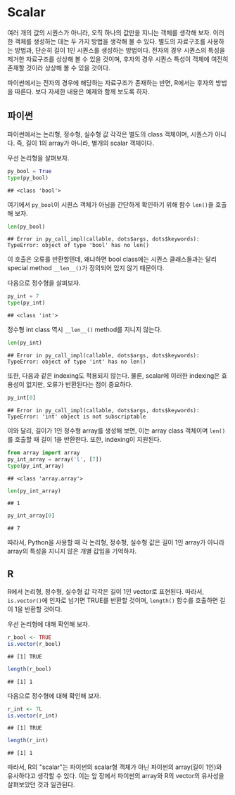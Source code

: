 # Scalar

여러 개의 값의 시퀀스가 아니라, 오직 하나의 값만을 지니는 객체를 생각해 보자. 이러한 객체를 생성하는 데는 두 가지 방법을 생각해 볼 수 있다. 별도의 자료구조를 사용하는 방법과, 단순히 길이 1인 시퀀스를 생성하는 방법이다. 전자의 경우 시퀀스의 특성을 제거한 자료구조를 상상해 볼 수 있을 것이며, 후자의 경우 시퀀스 특성이 객체에 여전히 존재할 것이라 상상해 볼 수 있을 것이다.

파이썬에서는 전자의 경우에 해당하는 자료구조가 존재하는 반면, R에서는 후자의 방법을 따른다. 보다 자세한 내용은 예제와 함께 보도록 하자.


## 파이썬

파이썬에서는 논리형, 정수형, 실수형 값 각각은 별도의 class 객체이며, 시퀀스가 아니다. 즉, 길이 1의 array가 아니라, 별개의 scalar 객체이다.

우선 논리형을 살펴보자.


```python
py_bool = True
type(py_bool)
```

```
## <class 'bool'>
```

여기에서 `py_bool`이 시퀀스 객체가 아님을 간단하게 확인하기 위해 함수 `len()`을 호출해 보자. 


```python
len(py_bool)
```

```
## Error in py_call_impl(callable, dots$args, dots$keywords): TypeError: object of type 'bool' has no len()
```

이 호출은 오류를 반환할텐데, 왜냐하면 bool class에는 시퀀스 클래스들과는 달리 special method `__len__()`가 정의되어 있지 않기 때문이다.

다음으로 정수형을 살펴보자.


```python
py_int = 7
type(py_int)
```

```
## <class 'int'>
```

정수형 int class 역시 `__len__()` method를 지니지 않는다.


```python
len(py_int)
```

```
## Error in py_call_impl(callable, dots$args, dots$keywords): TypeError: object of type 'int' has no len()
```

또한, 다음과 같은 indexing도 적용되지 않는다. 물론, scalar에 이러한 indexing은 효용성이 없지만, 오류가 반환된다는 점이 중요하다.


```python
py_int[0]
```

```
## Error in py_call_impl(callable, dots$args, dots$keywords): TypeError: 'int' object is not subscriptable
```


이와 달리, 길이가 1인 정수형 array를 생성해 보면, 이는 array class 객체이며 `len()`를 호출할 때 길이 1을 반환한다. 또한, indexing이 지원된다.


```python
from array import array
py_int_array = array('l', [7])
type(py_int_array)
```

```
## <class 'array.array'>
```

```python
len(py_int_array)
```

```
## 1
```

```python
py_int_array[0]
```

```
## 7
```

따라서, Python을 사용할 때 각 논리형, 정수형, 실수형 값은 길이 1인 array가 아니라 array의 특성을 지니지 않은 개별 값임을 기억하자.


## R

R에서 논리형, 정수형, 실수형 값 각각은 길이 1인 vector로 표현된다. 따라서, `is.vector()`에 인자로 넘기면 TRUE를 반환할 것이며, `length()` 함수를 호출하면 길이 1을 반환할 것이다.

우선 논리형에 대해 확인해 보자.


```r
r_bool <- TRUE
is.vector(r_bool)
```

```
## [1] TRUE
```

```r
length(r_bool)
```

```
## [1] 1
```

다음으로 정수형에 대해 확인해 보자.


```r
r_int <- 7L
is.vector(r_int)
```

```
## [1] TRUE
```

```r
length(r_int)
```

```
## [1] 1
```

따라서, R의 "scalar"는 파이썬의 scalar형 객체가 아닌 파이썬의 array(길이 1인)와 유사하다고 생각할 수 있다.  이는 앞 장에서 파이썬의 array와 R의 vector의 유사성을 살펴보았던 것과 일관된다.


